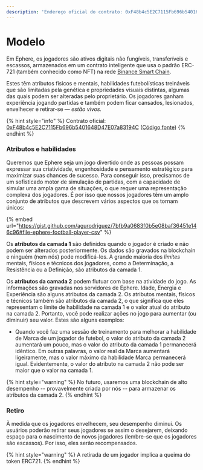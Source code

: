 ```yaml
---
description: 'Endereço oficial do contrato: 0xF48b4c5E2C7115Fb696b5401648D47E07a83194C'
---
```


# Modelo

Em Ephere, os jogadores são ativos digitais não fungíveis, transferíveis e escassos, armazenados em um contrato inteligente que usa o padrão ERC-721 (também conhecido como NFT) na rede [Binance Smart Chain](https://coinmarketcap.com/alexandria/article/what-is-binance-smart-chain).

Estes têm atributos físicos e mentais, habilidades futebolísticas treináveis que são limitadas pela genética e propriedades visuais distintas, algumas das quais podem ser alteradas pelo proprietário. Os jogadores ganham experiência jogando partidas e também podem ficar cansados, lesionados, envelhecer e retirar-se — _estão vivos._

{% hint style="info" %}
Contrato oficial: [0xF48b4c5E2C7115Fb696b5401648D47E07a83194C](https://bscscan.com/token/0xF48b4c5E2C7115Fb696b5401648D47E07a83194C) ([Código fonte](https://github.com/ephere-football/contracts/blob/master/contracts/EphereFootballerERC721.sol))
{% endhint %}

### Atributos e habilidades

Queremos que Ephere seja um jogo divertido onde as pessoas possam expressar sua criatividade, engenhosidade e pensamento estratégico para maximizar suas chances de sucesso. Para conseguir isso, precisamos de um sofisticado motor de simulação de partidas, com a capacidade de simular uma ampla gama de situações, o que requer uma representação complexa dos jogadores. É por isso que nossos jogadores têm um amplo conjunto de atributos que descrevem vários aspectos que os tornam únicos:&#x20;

{% embed url="https://gist.github.com/agurodriguez/7bfb9a0683f0b5e08baf36451e146c96#file-ephere-football-player-csv" %}

Os **atributos da camada 1** são definidos quando o jogador é criado e não podem ser alterados posteriormente. Os dados são gravados na blockchain e ninguém (nem nós) pode modificá-los. A grande maioria dos _limites_ mentais, físicos e técnicos dos jogadores, como a Determinação, a Resistência ou a Definição, são atributos da camada 1.

Os **atributos da camada 2** podem flutuar com base na atividade do jogo. As informações são gravadas nos servidores de Ephere. Idade, Energia e Experiência são alguns atributos da camada 2. Os atributos mentais, físicos e técnicos também são atributos da camada 2, o que significa que eles representam o limite de habilidade na camada 1 e o valor atual do atributo na camada 2. Portanto, você pode realizar ações no jogo para aumentar (ou diminuir) seu valor. Estes são alguns exemplos:&#x20;

* Quando você faz uma sessão de treinamento para melhorar a habilidade de Marca de um jogador de futebol, o valor do atributo da camada 2 aumentará um pouco, mas o valor do atributo da camada 1 permanecerá idêntico. Em outras palavras, o valor real da Marca aumentará ligeiramente, mas o valor máximo da habilidade Marca permanecerá igual. Evidentemente, o valor do atributo na camada 2 não pode ser maior que o valor na camada 1.

{% hint style="warning" %}
No futuro, usaremos uma blockchain de alto desempenho -- provavelmente criada por nós -- para armazenar os atributos da camada 2.
{% endhint %}

### Retiro

À medida que os jogadores envelhecem, seu desempenho diminui. Os usuários poderão retirar seus jogadores se assim o desejarem, deixando espaço para o nascimento de novos jogadores (lembre-se que os jogadores são escassos). Por isso, eles serão recompensados.

{% hint style="warning" %}
A retirada de um jogador implica a queima do token ERC721.
{% endhint %}
